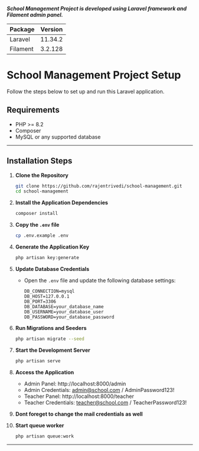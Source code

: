 ***School Management Project is developed using Laravel framework and Filament admin panel.***

|  Package | Version |
| -------- | ------- |
| Laravel  | 11.34.2 |
| Filament | 3.2.128 |


# School Management Project Setup

Follow the steps below to set up and run this Laravel application.

## Requirements
- PHP >= 8.2
- Composer
- MySQL or any supported database

---

## Installation Steps

1. **Clone the Repository**
   ```bash
   git clone https://github.com/rajentrivedi/school-management.git
   cd school-management
   ```
2. **Install the Application Dependencies**
      ```bash
      composer install
      ```
3. **Copy the `.env` file**
   ```bash
   cp .env.example .env
   ```

4. **Generate the Application Key**
   ```bash
   php artisan key:generate
   ```

5. **Update Database Credentials**
   - Open the `.env` file and update the following database settings:
     ```dotenv
     DB_CONNECTION=mysql
     DB_HOST=127.0.0.1
     DB_PORT=3306
     DB_DATABASE=your_database_name
     DB_USERNAME=your_database_user
     DB_PASSWORD=your_database_password
     ```

6. **Run Migrations and Seeders**
   ```bash
   php artisan migrate --seed
   ```

7. **Start the Development Server**
   ```bash
   php artisan serve
   ```

8. **Access the Application**
   - Admin Panel: http://localhost:8000/admin
   - Admin Credentials: admin@school.com / AdminPassword123!
   - Teacher Panel: http://localhost:8000/teacher
   - Teacher Credentials: teacher@school.com / TeacherPassword123!

9. **Dont foreget to change the mail credentials as well**
10. **Start queue worker**
    ```bash
    php artisan queue:work
    ```

---

